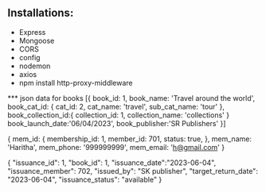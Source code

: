 ## Installations: 
 - Express
 - Mongoose
 - CORS
 - config
 - nodemon
 - axios
 - npm install http-proxy-middleware

*** json data for books
[{
  book_id: 1,
  book_name: 'Travel around the world',
  book_cat_id: {
    cat_id: 2,
    cat_name: 'travel',
    sub_cat_name: 'tour'
  },
  book_collection_id:{
    collection_id: 1,
    collection_name: 'collections'
  }
  book_launch_date:'06/04/2023',
  book_publisher:'SR Publishers'
}]

{
  mem_id: {
    membership_id: 1,
    member_id: 701,
    status: true,
  },
  mem_name: 'Haritha',
  mem_phone: '999999999',
  mem_email: 'h@gmail.com'
}

{
   "issuance_id": 1,
    "book_id": 1,
    "issuance_date":"2023-06-04",
    "issuance_member": 702,
    "issued_by": "SK publisher",
    "target_return_date": "2023-06-04",
    "issuance_status": "available"
}